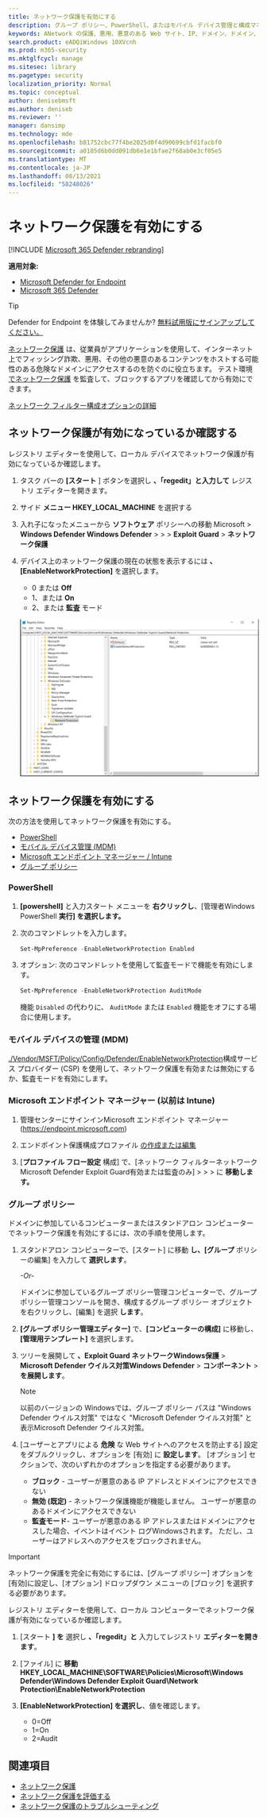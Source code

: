 ```yaml
---
title: ネットワーク保護を有効にする
description: グループ ポリシー、PowerShell、またはモバイル デバイス管理と構成マネージャーを使用してネットワーク保護を有効にします。
keywords: ANetwork の保護、悪用、悪意のある Web サイト、IP、ドメイン、ドメイン、有効化、有効にする
search.product: eADQiWindows 10XVcnh
ms.prod: m365-security
ms.mktglfcycl: manage
ms.sitesec: library
ms.pagetype: security
localization_priority: Normal
ms.topic: conceptual
author: denisebmsft
ms.author: deniseb
ms.reviewer: ''
manager: dansimp
ms.technology: mde
ms.openlocfilehash: b81752cbc77f4be2025d0f4d90699cbfd1facbf0
ms.sourcegitcommit: a0185d6b0dd091db6e1e1bfae2f68ab0e3cf05e5
ms.translationtype: MT
ms.contentlocale: ja-JP
ms.lasthandoff: 08/13/2021
ms.locfileid: "58248026"
---
```

# <a name="turn-on-network-protection"></a>ネットワーク保護を有効にする

[!INCLUDE [Microsoft 365 Defender rebranding](../../includes/microsoft-defender.md)]

**適用対象:**
- [Microsoft Defender for Endpoint](https://go.microsoft.com/fwlink/p/?linkid=2154037)
- [Microsoft 365 Defender](https://go.microsoft.com/fwlink/?linkid=2118804)

> [!TIP]
> Defender for Endpoint を体験してみませんか? [無料試用版にサインアップしてください。](https://signup.microsoft.com/create-account/signup?products=7f379fee-c4f9-4278-b0a1-e4c8c2fcdf7e&ru=https://aka.ms/MDEp2OpenTrial?ocid=docs-wdatp-assignaccess-abovefoldlink)

[ネットワーク保護](network-protection.md) は、従業員がアプリケーションを使用して、インターネット上でフィッシング詐欺、悪用、その他の悪意のあるコンテンツをホストする可能性のある危険なドメインにアクセスするのを防ぐのに役立ちます。 テスト環境 [でネットワーク保護](evaluate-network-protection.md) を監査して、ブロックするアプリを確認してから有効にできます。

[ネットワーク フィルター構成オプションの詳細](/mem/intune/protect/endpoint-protection-windows-10#network-filtering)

## <a name="check-if-network-protection-is-enabled"></a>ネットワーク保護が有効になっているか確認する

レジストリ エディターを使用して、ローカル デバイスでネットワーク保護が有効になっているか確認します。

1. タスク バーの **[スタート** ] ボタンを選択し **、「regedit」と入力して** レジストリ エディターを開きます。

2. サイド **メニュー HKEY_LOCAL_MACHINE** を選択する

3. 入れ子になったメニューから **ソフトウェア** ポリシーへの移動 Microsoft  >  **Windows Defender Windows Defender**  >    >    >  **Exploit Guard**  >  **ネットワーク保護**

4. デバイス上のネットワーク保護の現在の状態を表示するには **、[EnableNetworkProtection]** を選択します。

   - 0 または **Off**
   - 1、または **On**
   - 2、または **監査** モード

    ![ネットワーク保護レジストリ キー](../../media/95341270-b738b280-08d3-11eb-84a0-16abb140c9fd.png)

## <a name="enable-network-protection"></a>ネットワーク保護を有効にする

次の方法を使用してネットワーク保護を有効にする。

- [PowerShell](#powershell)
- [モバイル デバイス管理 (MDM)](#mobile-device-management-mdm)
- [Microsoft エンドポイント マネージャー / Intune](#microsoft-endpoint-manager-formerly-intune)
- [グループ ポリシー](#group-policy)

### <a name="powershell"></a>PowerShell

1. **[powershell]** と入力スタート メニューを **右クリックし**、[管理者Windows PowerShell **実行] を選択します。**
2. 次のコマンドレットを入力します。

    ```PowerShell
    Set-MpPreference -EnableNetworkProtection Enabled
    ```

3. オプション: 次のコマンドレットを使用して監査モードで機能を有効にします。

    ```PowerShell
    Set-MpPreference -EnableNetworkProtection AuditMode
    ```

    機能 `Disabled` の代わりに、 `AuditMode` または `Enabled` 機能をオフにする場合に使用します。

### <a name="mobile-device-management-mdm"></a>モバイル デバイスの管理 (MDM)

[./Vendor/MSFT/Policy/Config/Defender/EnableNetworkProtection](/windows/client-management/mdm/policy-csp-defender)構成サービス プロバイダー (CSP) を使用して、ネットワーク保護を有効または無効にするか、監査モードを有効にします。

### <a name="microsoft-endpoint-manager-formerly-intune"></a>Microsoft エンドポイント マネージャー (以前は Intune)

1. 管理センターにサインインMicrosoft エンドポイント マネージャー (https://endpoint.microsoft.com)

2. エンドポイント保護構成プロファイル [の作成または編集](/mem/intune/protect/endpoint-protection-configure)

3. [**プロファイル フロー設定** 構成] で、[ネットワーク フィルターネットワークMicrosoft Defender Exploit Guard有効または監査のみ]  >    >    >  に **移動します。**

### <a name="group-policy"></a>グループ ポリシー

ドメインに参加しているコンピューターまたはスタンドアロン コンピューターでネットワーク保護を有効にするには、次の手順を使用します。

1. スタンドアロン コンピューターで、[スタート] に移動 **し、[グループ** ポリシーの編集] を入力して **選択します**。

    *-Or-*

    ドメインに参加しているグループ ポリシー管理コンピューターで、グループ [](https://technet.microsoft.com/library/cc731212.aspx)ポリシー管理コンソールを開き、構成するグループ ポリシー オブジェクトを右クリックし、[編集] を選択 **します**。

2. **[グループ ポリシー管理エディター]** で、**[コンピューターの構成]** に移動し、**[管理用テンプレート]** を選択します。

3. ツリーを展開して **、Exploit Guard ネットワークWindows保護**  >  **Microsoft Defender ウイルス対策Windows Defender**  >  **コンポーネント**  >  **を展開します**。

   > [!NOTE]
   > 以前のバージョンの Windowsでは、グループ ポリシー パスは "Windows Defender ウイルス対策" ではなく "Microsoft Defender ウイルス対策" と表示Microsoft Defender ウイルス対策。

4. [ユーザーとアプリによる **危険** な Web サイトへのアクセスを防止する] 設定をダブルクリックし、オプションを [有効] に **設定します**。 [オプション] セクションで、次のいずれかのオプションを指定する必要があります。
    - **ブロック** - ユーザーが悪意のある IP アドレスとドメインにアクセスできない
    - **無効 (既定)** - ネットワーク保護機能が機能しません。 ユーザーが悪意のあるドメインにアクセスできない
    - **監査モード**- ユーザーが悪意のある IP アドレスまたはドメインにアクセスした場合、イベントはイベント ログWindowsされます。 ただし、ユーザーはアドレスへのアクセスをブロックされません。

> [!IMPORTANT]
> ネットワーク保護を完全に有効にするには、[グループ ポリシー] オプションを[有効]に設定し、[オプション] ドロップダウン メニューの [ブロック] を選択する必要があります。

レジストリ エディターを使用して、ローカル コンピューターでネットワーク保護が有効になっているか確認します。

1. [スタート **] を** 選択し **、「regedit」と** 入力してレジストリ **エディターを開きます**。

2. [ファイル] に **移動HKEY_LOCAL_MACHINE\SOFTWARE\Policies\Microsoft\Windows Defender\Windows Defender Exploit Guard\Network Protection\EnableNetworkProtection**

3. **[EnableNetworkProtection] を選択し**、値を確認します。
   - 0=Off
   - 1=On
   - 2=Audit

## <a name="see-also"></a>関連項目

- [ネットワーク保護](network-protection.md)
- [ネットワーク保護を評価する](evaluate-network-protection.md)
- [ネットワーク保護のトラブルシューティング](troubleshoot-np.md)
